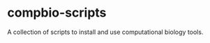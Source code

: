 compbio-scripts
===========

A collection of scripts to install and use computational biology
tools.
